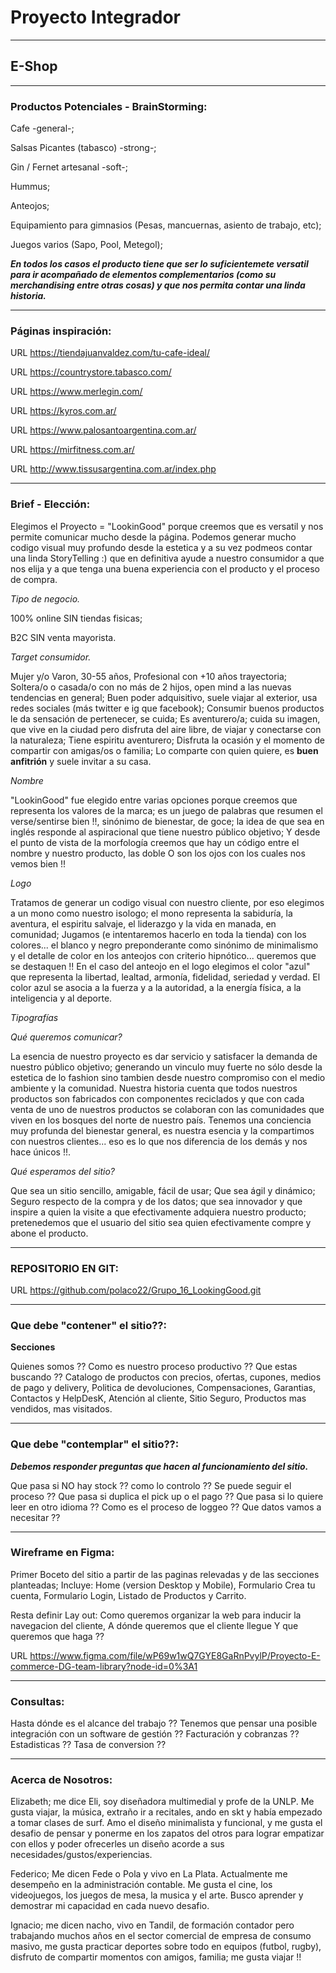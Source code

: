 # Proyecto Integrador

--------------------------------
## E-Shop

--------------------------------
### Productos Potenciales - BrainStorming:

Cafe -general-; 

Salsas Picantes (tabasco) -strong-;

Gin / Fernet artesanal -soft-;

Hummus;

Anteojos;

Equipamiento para gimnasios (Pesas, mancuernas, asiento de trabajo, etc);

Juegos varios (Sapo, Pool, Metegol);

***En todos los casos el producto tiene que ser lo suficientemete versatil para ir acompañado de elementos complementarios (como su merchandising entre otras cosas) y que nos permita contar una linda historia.***

--------------------------------
### Páginas inspiración: 

URL https://tiendajuanvaldez.com/tu-cafe-ideal/

URL https://countrystore.tabasco.com/

URL https://www.merlegin.com/

URL https://kyros.com.ar/

URL https://www.palosantoargentina.com.ar/

URL https://mirfitness.com.ar/

URL http://www.tissusargentina.com.ar/index.php

--------------------------------
### Brief - Elección:

Elegimos el Proyecto = "LookinGood" porque creemos que es versatil y nos permite comunicar mucho desde la página.
Podemos generar mucho codigo visual muy profundo desde la estetica y a su vez podmeos contar una linda StoryTelling :) 
que en definitiva ayude a nuestro consumidor a que nos elija y a que tenga una buena experiencia con el producto y el proceso de compra.

*Tipo de negocio.*

100% online SIN tiendas fisicas;

B2C SIN venta mayorista.

*Target consumidor.*

Mujer y/o Varon, 30-55 años, Profesional con +10 años trayectoria;
Soltera/o o casada/o con no más de 2 hijos, open mind a las nuevas tendencias en general;
Buen poder adquisitivo, suele viajar al exterior, usa redes sociales (más twitter e ig que facebook);
Consumir buenos productos le da sensación de pertenecer, se cuida;
Es aventurero/a; cuida su imagen, que vive en la ciudad pero disfruta del aire libre, de viajar y conectarse con la naturaleza;
Tiene espiritu aventurero;
Disfruta la ocasión y el momento de compartir con amigas/os o familia;
Lo comparte con quien quiere, es **buen anfitrión** y suele invitar a su casa.

*Nombre*

"LookinGood" fue elegido entre varias opciones porque creemos que representa los valores de la marca;
es un juego de palabras que resumen el verse/sentirse bien !!, sinónimo de bienestar, de goce;
la idea de que sea en inglés responde al aspiracional que tiene nuestro público objetivo;
Y desde el punto de vista de la morfología creemos que hay un código entre el nombre y nuestro producto, las doble O son los ojos con los cuales nos vemos bien !!

*Logo*

Tratamos de generar un codigo visual con nuestro cliente, por eso elegimos a un mono como nuestro isologo;
el mono representa la sabiduría, la aventura, el espiritu salvaje, el liderazgo y la vida en manada, en comunidad;
Jugamos (e intentaremos hacerlo en toda la tienda) con los colores... el blanco y negro preponderante como sinónimo de minimalismo y el detalle de color en los anteojos con criterio hipnótico... queremos que se destaquen !!
En el caso del anteojo en el logo elegimos el color "azul" que representa la libertad, lealtad, armonía, fidelidad, seriedad y verdad. El color azul se asocia a la fuerza y a la autoridad, a la energía física, a la inteligencia y al deporte.

*Tipografías*


*Qué queremos comunicar?*

La esencia de nuestro proyecto es dar servicio y satisfacer la demanda de nuestro público objetivo;
generando un vinculo muy fuerte no sólo desde la estetica de lo fashion sino tambien desde nuestro compromiso con el medio ambiente y la comunidad.
Nuestra historia cuenta que todos nuestros productos son fabricados con componentes reciclados y que con cada venta de uno de nuestros productos se colaboran con las comunidades que viven en los bosques del norte de nuestro país. Tenemos una conciencia muy profunda del bienestar general, es nuestra esencia y la compartimos con nuestros clientes... 
eso es lo que nos diferencia de los demás y nos hace únicos !!.  

*Qué esperamos del sitio?*

Que sea un sitio sencillo, amigable, fácil de usar;
Que sea ágil y dinámico;
Seguro respecto de la compra y de los datos;
que sea innovador y que inspire a quien la visite a que efectivamente adquiera nuestro producto;
pretenedemos que el usuario del sitio sea quien efectivamente compre y abone el producto.

--------------------------------
### REPOSITORIO EN GIT:

URL https://github.com/polaco22/Grupo_16_LookingGood.git

--------------------------------
### Que debe "contener" el sitio??:

**Secciones**

Quienes somos ??
Como es nuestro proceso productivo ??
Que estas buscando ??
Catalogo de productos con precios, ofertas, cupones, medios de pago y delivery,
Politica de devoluciones, Compensaciones, Garantias,
Contactos y HelpDesK,
Atención al cliente,
Sitio Seguro,
Productos mas vendidos, mas visitados.

--------------------------------
### Que debe "contemplar" el sitio??:

***Debemos responder preguntas que hacen al funcionamiento del sitio.***

Que pasa si NO hay stock ?? como lo controlo ??
Se puede seguir el proceso ??
Que pasa si duplica el pick up o el pago ??
Que pasa si lo quiere leer en otro idioma ??
Como es el proceso de loggeo ?? Que datos vamos a necesitar ??

--------------------------------
### Wireframe en Figma: 

Primer Boceto del sitio a partir de las paginas relevadas y de las secciones planteadas;
Incluye: Home (version Desktop y Mobile), Formulario Crea tu cuenta, Formulario Login, Listado de Productos y Carrito.

Resta definir Lay out:
Como queremos organizar la web para inducir la navegacion del cliente,
A dónde queremos que el cliente llegue Y que queremos que haga ??



URL https://www.figma.com/file/wP69w1wQ7GYE8GaRnPvylP/Proyecto-E-commerce-DG-team-library?node-id=0%3A1

--------------------------------
### Consultas:

Hasta dónde es el alcance del trabajo ??
Tenemos que pensar una posible integración con un software de gestión ??
Facturación y cobranzas ??
Estadisticas ?? Tasa de conversion ??

--------------------------------
### Acerca de Nosotros: 

Elizabeth; me dice Eli, soy diseñadora multimedial y profe de la UNLP. Me gusta viajar, la música, extraño ir a recitales, ando en skt y había empezado a tomar clases de surf. Amo el diseño minimalista y funcional, y me gusta el desafio de pensar y ponerme en los zapatos del otros para lograr empatizar con ellos y poder ofrecerles un diseño acorde a sus necesidades/gustos/experiencias. 

Federico; Me dicen Fede o Pola y vivo en La Plata. Actualmente me desempeño en la administración contable. Me gusta el cine, los videojuegos, los juegos de mesa, la musica y el arte. Busco aprender y demostrar mi capacidad en cada nuevo desafio.

Ignacio; me dicen nacho, vivo en Tandil, de formación contador pero trabajando muchos años en el sector comercial de empresa de consumo masivo, me gusta practicar deportes sobre todo en equipos (futbol, rugby), disfruto de compartir momentos con amigos, familia; me gusta viajar !!

